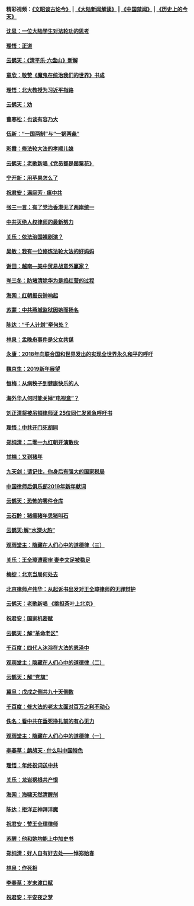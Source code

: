 #### 精彩视频：[《文昭谈古论今》](https://github.com/gfw-breaker/wenzhao/blob/master/README.md?t=01091231) | [《大陆新闻解读》](https://github.com/gfw-breaker/ntdtv-comedy/blob/master/README.md?t=01091231) | [《中国禁闻》](https://github.com/gfw-breaker/ntdtv-news/blob/master/README.md?t=01091231) | [《历史上的今天》](https://github.com/gfw-breaker/today-in-history/blob/master/README.md?t=01091231) 

#### [沈思：一位大陆学生对法轮功的思考](../pages/nsc993/n10960706.md?t=01091231) 

#### [理悟：正道](../pages/nsc993/n10960529.md?t=01091231) 

#### [云鹤天：《清平乐‧六盘山》新解](../pages/nsc993/n10959258.md?t=01091231) 

#### [童欣：敬赞《魔鬼在统治我们的世界》书成](../pages/nsc993/n10959244.md?t=01091231) 

#### [理悟：北大教授为习近平指路](../pages/nsc993/n10959234.md?t=01091231) 

#### [云鹤天：劝](../pages/nsc993/n10959226.md?t=01091231) 

#### [曹寒松：也谈有容乃大](../pages/nsc993/n10959191.md?t=01091231) 

#### [伍新：“一国两制”与“一锅两彘”](../pages/nsc993/n10958297.md?t=01091231) 

#### [彩霞：修法轮大法的孝顺儿媳](../pages/nsc993/n10958333.md?t=01091231) 

#### [云鹤天：老歌新唱《党员都是罂粟花》](../pages/nsc993/n10958225.md?t=01091231) 

#### [宁开新：用苹果怎么了](../pages/nsc993/n10955962.md?t=01091231) 

#### [祝君安：满庭芳 · 瘟中共](../pages/nsc993/n10955949.md?t=01091231) 

#### [张三一言：有了党治香港无了两岸统一](../pages/nsc993/n10955943.md?t=01091231) 

#### [中共灭绝人权律师的最新努力](../pages/nsc993/n10954725.md?t=01091231) 

#### [关乐：依法治国裸剧演？](../pages/nsc993/n10952420.md?t=01091231) 

#### [吴敏：我有一位修炼法轮大法的好妈妈](../pages/nsc993/n10952484.md?t=01091231) 

#### [谢田：越南—美中贸易战意外赢家？](../pages/nsc993/n10940351.md?t=01091231) 

#### [岑三冬：防堵清除华为是捣红营的过程](../pages/nsc993/n10952342.md?t=01091231) 

#### [海网：红朝报丧钟响起](../pages/nsc993/n10951480.md?t=01091231) 

#### [苏蒙：中共燕城监狱因她而扬名](../pages/nsc993/n10951476.md?t=01091231) 

#### [陈达：“千人计划”牵何处？](../pages/nsc993/n10951466.md?t=01091231) 

#### [林泉：孟晚舟事件是父女共谋](../pages/nsc993/n10947780.md?t=01091231) 

#### [永康：2018年向联合国和世界发出的实现全世界永久和平的呼吁](../pages/nsc993/n10947756.md?t=01091231) 

#### [魏京生：2019新年展望](../pages/nsc993/n10947691.md?t=01091231) 

#### [恒梅：从病秧子到健康快乐的人](../pages/nsc993/n10947469.md?t=01091231) 

#### [海外华人何时能关掉“电视盒”？](../pages/nsc993/n10945406.md?t=01091231) 

#### [刘正清将被吊销律师证 25位同仁发紧急呼吁书](../pages/nsc993/n10944361.md?t=01091231) 

#### [理悟：中共开门死胡同](../pages/nsc993/n10944908.md?t=01091231) 

#### [郑纯清：二零一九红朝开演散伙](../pages/nsc993/n10944905.md?t=01091231) 

#### [甘楠：又到猪年](../pages/nsc993/n10944903.md?t=01091231) 

#### [九天剑：请记住，你身后有强大的国家税局](../pages/nsc993/n10944885.md?t=01091231) 

#### [中国律师后俱乐部2019年新年献词](../pages/nsc993/n10944348.md?t=01091231) 

#### [云鹤天：恐怖的零件仓库](../pages/nsc993/n10942847.md?t=01091231) 

#### [云石黔：猪瘟猪年思猪叫石](../pages/nsc993/n10943180.md?t=01091231) 

#### [云鹤天:解“水深火热”](../pages/nsc993/n10942828.md?t=01091231) 

#### [观雨堂主：隐藏在人们心中的道德律（三）](../pages/nsc993/n10941445.md?t=01091231) 

#### [关乐：王全璋遭密审 妻李文足被稳足](../pages/nsc993/n10941420.md?t=01091231) 

#### [梅绽：北京当局何处去](../pages/nsc993/n10941407.md?t=01091231) 

#### [北京律师卢伟华：从起诉书出发对王全璋律师的无罪辩护](../pages/nsc993/n10939303.md?t=01091231) 

#### [云鹤天：老歌新唱 《挑担茶叶上北京》](../pages/nsc993/n10937870.md?t=01091231) 

#### [祝君安：国家机密赋](../pages/nsc993/n10937863.md?t=01091231) 

#### [云鹤天：解“革命老区”](../pages/nsc993/n10937858.md?t=01091231) 

#### [千百度：四代人沐浴在大法的恩泽中](../pages/nsc993/n10937630.md?t=01091231) 

#### [观雨堂主：隐藏在人们心中的道德律（二）](../pages/nsc993/n10937219.md?t=01091231) 

#### [云鹤天：解“党旗”](../pages/nsc993/n10937211.md?t=01091231) 

#### [冀旦：戊戌之倒共九十天倒数](../pages/nsc993/n10937168.md?t=01091231) 

#### [千百度：修大法的老太太面对百万之利不动心](../pages/nsc993/n10934913.md?t=01091231) 

#### [佚名：看中共在垂死挣扎前的有心无力](../pages/nsc993/n10934707.md?t=01091231) 

#### [观雨堂主：隐藏在人们心中的道德律（一）](../pages/nsc993/n10934699.md?t=01091231) 

#### [李春草：鹧鸪天 ‧ 什么叫中国特色](../pages/nsc993/n10934694.md?t=01091231) 

#### [理悟：年终祝词送中共](../pages/nsc993/n10933269.md?t=01091231) 

#### [关乐：龙岩祸根共产恨](../pages/nsc993/n10933253.md?t=01091231) 

#### [海网：海啸天然清醒剂](../pages/nsc993/n10933251.md?t=01091231) 

#### [陈达：拒洋正神拜洋魔](../pages/nsc993/n10933235.md?t=01091231) 

#### [祝君安：赞王全璋律师](../pages/nsc993/n10933273.md?t=01091231) 

#### [苏醒：他和她均能上中加史书](../pages/nsc993/n10933262.md?t=01091231) 

#### [郑纯清：好人自有好去处——悼郑贻春](../pages/nsc993/n10933256.md?t=01091231) 

#### [林泉：作死相](../pages/nsc993/n10933248.md?t=01091231) 

#### [李春草：岁末渡口赋](../pages/nsc993/n10933243.md?t=01091231) 

#### [祝君安：平安夜之梦](../pages/nsc993/n10931089.md?t=01091231) 

